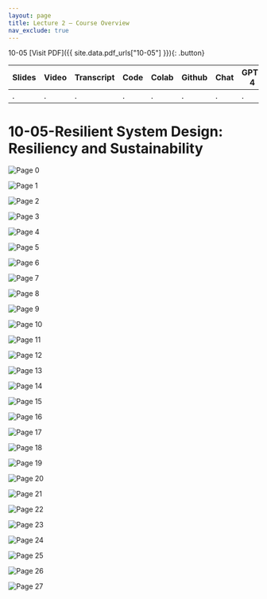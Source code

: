 ```yaml
---
layout: page
title: Lecture 2 – Course Overview
nav_exclude: true
---
```

10-05
[Visit PDF]({{ site.data.pdf_urls["10-05"] }}){: .button}

| Slides | Video | Transcript | Code | Colab | Github | Chat | GPT-4 | LLaMA | Galactica |
| ------ | ----- | ---------- | ---- | ----- | ------ | ---- | ----- | ----- | --------- |
| .      | .     | .          | .    | .     | .      | .    | .     | .     | .          |


# 10-05-Resilient System Design: Resiliency and Sustainability

![Page 0]( /CivEng112/assets/slides/10-05/10-05_Lecture.pdf-page0.png )

![Page 1]( /CivEng112/assets/slides/10-05/10-05_Lecture.pdf-page1.png )

![Page 2]( /CivEng112/assets/slides/10-05/10-05_Lecture.pdf-page2.png )

![Page 3]( /CivEng112/assets/slides/10-05/10-05_Lecture.pdf-page3.png )

![Page 4]( /CivEng112/assets/slides/10-05/10-05_Lecture.pdf-page4.png )

![Page 5]( /CivEng112/assets/slides/10-05/10-05_Lecture.pdf-page5.png )

![Page 6]( /CivEng112/assets/slides/10-05/10-05_Lecture.pdf-page6.png )

![Page 7]( /CivEng112/assets/slides/10-05/10-05_Lecture.pdf-page7.png )

![Page 8]( /CivEng112/assets/slides/10-05/10-05_Lecture.pdf-page8.png )

![Page 9]( /CivEng112/assets/slides/10-05/10-05_Lecture.pdf-page9.png )

![Page 10]( /CivEng112/assets/slides/10-05/10-05_Lecture.pdf-page10.png )

![Page 11]( /CivEng112/assets/slides/10-05/10-05_Lecture.pdf-page11.png )

![Page 12]( /CivEng112/assets/slides/10-05/10-05_Lecture.pdf-page12.png )

![Page 13]( /CivEng112/assets/slides/10-05/10-05_Lecture.pdf-page13.png )

![Page 14]( /CivEng112/assets/slides/10-05/10-05_Lecture.pdf-page14.png )

![Page 15]( /CivEng112/assets/slides/10-05/10-05_Lecture.pdf-page15.png )

![Page 16]( /CivEng112/assets/slides/10-05/10-05_Lecture.pdf-page16.png )

![Page 17]( /CivEng112/assets/slides/10-05/10-05_Lecture.pdf-page17.png )

![Page 18]( /CivEng112/assets/slides/10-05/10-05_Lecture.pdf-page18.png )

![Page 19]( /CivEng112/assets/slides/10-05/10-05_Lecture.pdf-page19.png )

![Page 20]( /CivEng112/assets/slides/10-05/10-05_Lecture.pdf-page20.png )

![Page 21]( /CivEng112/assets/slides/10-05/10-05_Lecture.pdf-page21.png )

![Page 22]( /CivEng112/assets/slides/10-05/10-05_Lecture.pdf-page22.png )

![Page 23]( /CivEng112/assets/slides/10-05/10-05_Lecture.pdf-page23.png )

![Page 24]( /CivEng112/assets/slides/10-05/10-05_Lecture.pdf-page24.png )

![Page 25]( /CivEng112/assets/slides/10-05/10-05_Lecture.pdf-page25.png )

![Page 26]( /CivEng112/assets/slides/10-05/10-05_Lecture.pdf-page26.png )

![Page 27]( /CivEng112/assets/slides/10-05/10-05_Lecture.pdf-page27.png )


